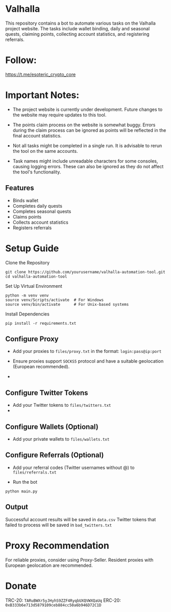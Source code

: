 # Valhalla

This repository contains a bot to automate various tasks on the Valhalla project website. The tasks include wallet binding, daily and seasonal quests, claiming points, collecting account statistics, and registering referrals.

# Follow:
https://t.me/esoteric_crypto_core

# Important Notes:

- The project website is currently under development. Future changes to the website may require updates to this tool.
  
- The points claim process on the website is somewhat buggy. Errors during the claim process can be ignored as points will be reflected in the final account statistics.
 
- Not all tasks might be completed in a single run. It is advisable to rerun the tool on the same accounts.
  
- Task names might include unreadable characters for some consoles, causing logging errors. These can also be ignored as they do not affect the tool's functionality.
  

## Features
- Binds wallet
- Completes daily quests
- Completes seasonal quests
- Claims points
- Collects account statistics
- Registers referrals


# Setup Guide
Clone the Repository
```
git clone https://github.com/yourusername/valhalla-automation-tool.git
cd valhalla-automation-tool
```
Set Up Virtual Environment
```
python -m venv venv
source venv/Scripts/activate  # For Windows
source venv/bin/activate      # For Unix-based systems
```
Install Dependencies
```
pip install -r requirements.txt
```

## Configure Proxy

- Add your proxies to `files/proxy.txt` in the format: `login:pass@ip:port`

- Ensure proxies support `SOCKS5` protocol and have a suitable geolocation (European recommended).
- 
## Configure Twitter Tokens

- Add your Twitter tokens to `files/twitters.txt`
- 
## Configure Wallets (Optional)

- Add your private wallets to `files/wallets.txt`
 
## Configure Referrals (Optional)

- Add your referral codes (Twitter usernames without @) to `files/referrals.txt`
  
- Run the bot
```
python main.py
```

## Output

Successful account results will be saved in `data.csv`
Twitter tokens that failed to process will be saved in `bad_twitters.txt`

# Proxy Recommendation
For reliable proxies, consider using Proxy-Seller. Resident proxies with European geolocation are recommended.

# Donate
TRC-20: `TARuBWXr5yJHyhS9ZZF4RyqbUXQVWXQaUq` ERC-20: `0xB333b6e713d5879109ceb884cc50a6b946D72C1D`
